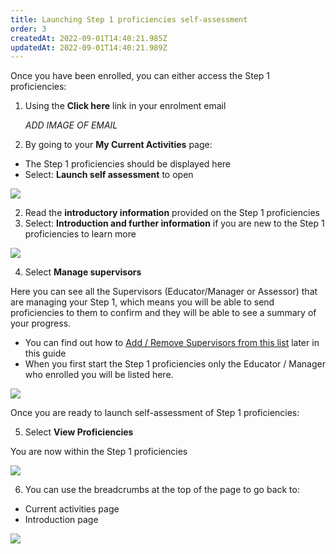 ```yaml
---
title: Launching Step 1 proficiencies self-assessment
order: 3
createdAt: 2022-09-01T14:40:21.985Z
updatedAt: 2022-09-01T14:40:21.989Z
---
```

Once you have been enrolled, you can either access the Step 1 proficiencies:

1. Using the **Click here** link in your enrolment email


   *A﻿DD IMAGE OF EMAIL*
2. By going to your **My Current Activities** page:

* The Step 1 proficiencies should be displayed here
* Select: **Launch self assessment** to open​

![](/img/le-9-04-Technical.jpg)

2. Read the **introductory information** provided on the Step 1 proficiencies​
3. Select: **Introduction and further information** if you are new to the Step 1 proficiencies to learn more​

![](/img/le-01-launching-1.png)

4. Select **Manage supervisors**

Here you can see all the Supervisors (Educator/Manager or Assessor) that are managing your Step 1, which means you will be able to send proficiencies to them to confirm and they will be able to see a summary of your progress. 

* You can find out how to [Add / Remove Supervisors from this list](/user-guide/learner/06-confirmation/managing-your-supervisors) later in this guide
* When you first start the Step 1 proficiencies only the Educator / Manager who enrolled you will be listed here.​

![](/img/le-01-launching-2.png)

[](/user-guide/learner/06-confirmation/managing-your-supervisors)

Once you are ready to launch self-assessment of Step 1 proficiencies:​

5. Select **View Proficiencies​**

You are now within the Step 1 proficiencies 

![](/img/le-01-launching-3.png)

6. You can use the breadcrumbs at the top of the page to go back to:​ 

* Current activities page​
* Introduction page​

![](/img/le-01-launching-4.png)